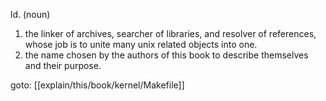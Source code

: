 ld. (noun)
1. the linker of archives, searcher of libraries, and resolver of references, whose job is to unite many unix related objects into one.
2. the name chosen by the authors of this book to describe themselves and their purpose.

goto: [[explain/this/book/kernel/Makefile]]